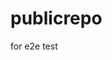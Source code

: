 # publicrepo
for e2e test































































































































































































































































































































































































































































































































































































































































































































































































































































































































































































































